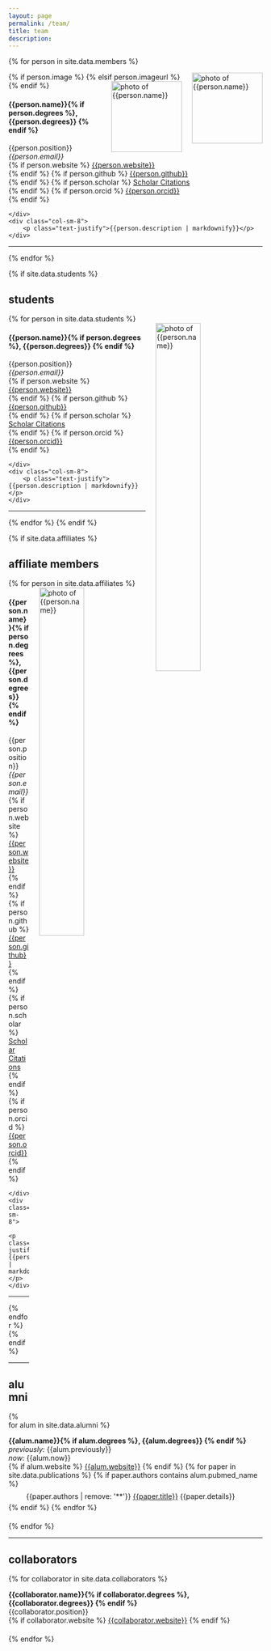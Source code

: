 ```yaml
---
layout: page
permalink: /team/
title: team
description: 
---
```


{% for person in site.data.members %}

<!-- The paddingtop and margin-top edits allow anchors to link properly. -->
<div id = "{{person.name | replace: ' ', '-'}}" class="row" style="padding-top: 60px; margin-top: -60px;">
        <!-- Added an if statement here to allow for image_url update -->
        {% if person.image %}
          <img style="float: right; height: 10em; padding-left: 20px;" src="{{ person.image | prepend: '/assets/img/' | prepend: site.baseurl | prepend: site.url }}" alt="photo of {{person.name}}">
          <!-- <img style="float: right; width: 42%; padding-left: 20px;" src="{{ person.image | prepend: '/assets/img/' | prepend: site.baseurl | prepend: site.url }}" alt="photo of {{person.name}}"> -->
        {% elsif person.imageurl %}
          <img style="float: right; height: 10em; padding-left: 20px;" src="{{ person.imageurl }}" alt="photo of {{person.name}}">
        {% endif %}
    <div>
        <h4>{{person.name}}{% if person.degrees %}, {{person.degrees}} {% endif %}</h4> 
        {{person.position}} <br>
        <i class="fa fa-envelope"></i> <em>{{person.email}}</em> <br>
        {% if person.website %}
          <i class="fa fa-globe"></i> <a href= "{{person.website}}" target="_blank">{{person.website}}</a> <br>
        {% endif %}
        {% if person.github %}
          <i class="fab fa-github"></i> <a href= "https://github.com/{{person.github}}" target="_blank"> {{person.github}} </a> <br>
        {% endif %}
        {% if person.scholar %}
          <i class="ai ai-google-scholar"></i> <a href= "http://scholar.google.com/citations?user={{person.scholar}}" target="_blank"> Scholar Citations </a> <br>
        {% endif %}
        {% if person.orcid %}
          <i class="ai ai-orcid"></i> <a href="http://{{person.orcid}}" target="_blank"> {{person.orcid}}</a> <br>
        {% endif %}

    </div>
    <div class="col-sm-8">
        <p class="text-justify">{{person.description | markdownify}}</p>
    </div>
</div>
<hr>
{% endfor %}

{% if site.data.students %}
  <h2>students</h2>
  {% for person in site.data.students %}
<div id = "{{person.name | replace: ' ', '-'}}" class="row" style="padding-top: 60px; margin-top: -60px;">
    <img style="float: right; width: 42%; padding-left: 20px;" src="{{ person.image | prepend: '/assets/img/' | prepend: site.baseurl | prepend: site.url }}" alt="photo of {{person.name}}">
    <div>
        <h4>{{person.name}}{% if person.degrees %}, {{person.degrees}} {% endif %}</h4> 
        {{person.position}} <br>
        <i class="fa fa-envelope"></i> <em>{{person.email}}</em> <br>
        {% if person.website %}
          <i class="fa fa-globe"></i> <a href= "{{person.website}}" target="_blank">{{person.website}}</a> <br>
        {% endif %}
        {% if person.github %}
          <i class="fab fa-github"></i> <a href= "https://github.com/{{person.github}}" target="_blank"> {{person.github}} </a> <br>
        {% endif %}
        {% if person.scholar %}
          <i class="ai ai-google-scholar"></i> <a href= "http://scholar.google.com/citations?user={{person.scholar}}" target="_blank"> Scholar Citations </a> <br>
        {% endif %}
        {% if person.orcid %}
          <i class="ai ai-orcid"></i> <a href="http://{{person.orcid}}" target="_blank"> {{person.orcid}}</a> <br>
        {% endif %}

    </div>
    <div class="col-sm-8">
        <p class="text-justify">{{person.description | markdownify}}</p>
    </div>
</div>
<hr>
  {% endfor %}
{% endif %}

{% if site.data.affiliates %}
  <h2>affiliate members</h2>
  {% for person in site.data.affiliates %}
<div id = "{{person.name | replace: ' ', '-'}}" class="row" style="padding-top: 60px; margin-top: -60px;">
    <img style="float: right; width: 42%; padding-left: 20px;" src="{{ person.image | prepend: '/assets/img/' | prepend: site.baseurl | prepend: site.url }}" alt="photo of {{person.name}}">
    <div>
        <h4>{{person.name}}{% if person.degrees %}, {{person.degrees}} {% endif %}</h4> 
        {{person.position}} <br>
        <i class="fa fa-envelope"></i> <em>{{person.email}}</em> <br>
        {% if person.website %}
          <i class="fa fa-globe"></i> <a href= "{{person.website}}" target="_blank">{{person.website}}</a> <br>
        {% endif %}
        {% if person.github %}
          <i class="fab fa-github"></i> <a href= "https://github.com/{{person.github}}" target="_blank"> {{person.github}} </a> <br>
        {% endif %}
        {% if person.scholar %}
          <i class="ai ai-google-scholar"></i> <a href= "http://scholar.google.com/citations?user={{person.scholar}}" target="_blank"> Scholar Citations </a> <br>
        {% endif %}
        {% if person.orcid %}
          <i class="ai ai-orcid"></i> <a href="http://{{person.orcid}}" target="_blank"> {{person.orcid}}</a> <br>
        {% endif %}

    </div>
    <div class="col-sm-8">
        <p class="text-justify">{{person.description | markdownify}}</p>
    </div>
</div>
<hr>
  {% endfor %}
{% endif %}

---

## alumni
{% for alum in site.data.alumni %}

<!-- The paddingtop and margin-top edits allow anchors to link properly. -->
<div id = "{{alum.name | replace: ' ', '-'}}" class="row" style="padding-top: 60px; margin-top: -60px; padding-bottom: 20px;">
  <strong>{{alum.name}}{% if alum.degrees %}, {{alum.degrees}} {% endif %}</strong> <br>
  <i>previously:</i> {{alum.previously}} <br>
  <i>now:</i> {{alum.now}}<br>
    {% if alum.website %} <i class="fa fa-globe"></i> <a href= "{{alum.website}}" target="_blank">{{alum.website}}</a>  {% endif %}
    {% for paper in site.data.publications %}
  {% if paper.authors contains alum.pubmed_name %}
  <div style="margin-left: 2.5em; padding-top: 8px; padding-bottom: 5px; ">{{paper.authors | remove: '**'}} <a href="/papers/index.html#{{paper.title | replace: ' ', '-' |  remove: '.'}}">{{paper.title}}</a> {{paper.details}}</div>
  {% endif %}
  {% endfor %}
</div>
{% endfor %}

---

## collaborators

{% for collaborator in site.data.collaborators %}
<div id = "{{ collaborator.name | replace: ' ', '-' | remove: '.' }}" class="row" style="padding-top: 60px; margin-top: -60px; padding-bottom: 20px;">
<strong>{{collaborator.name}}{% if collaborator.degrees %}, {{collaborator.degrees}} {% endif %}</strong><br>  
  {{collaborator.position}}<br>
  {% if collaborator.website %} <i class="fa fa-globe"></i> <a href= "{{collaborator.website}}" target="_blank">{{collaborator.website}}</a>  {% endif %}
</div>
{% endfor %}
